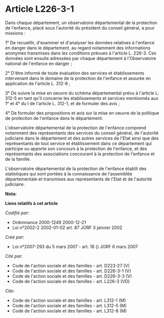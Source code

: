 # Article L226-3-1

Dans chaque département, un observatoire départemental de la protection de l'enfance, placé sous l'autorité du président du
conseil général, a pour missions :

1° De recueillir, d'examiner et d'analyser les données relatives à l'enfance en danger dans le département, au regard
notamment des informations anonymes transmises dans les conditions prévues à l'article L. 226-3. Ces données sont ensuite
adressées par chaque département à l'Observatoire national de l'enfance en danger ;

2° D'être informé de toute évaluation des services et établissements intervenant dans le domaine de la protection de
l'enfance et assurée en application de l'article L. 312-8 ;

3° De suivre la mise en oeuvre du schéma départemental prévu à l'article L. 312-5 en tant qu'il concerne les établissements
et services mentionnés aux 1° et 4° du I de l'article L. 312-1, et de formuler des avis ;

4° De formuler des propositions et avis sur la mise en oeuvre de la politique de protection de l'enfance dans le département.

L'observatoire départemental de la protection de l'enfance comprend notamment des représentants des services du conseil
général, de l'autorité judiciaire dans le département et des autres services de l'Etat ainsi que des représentants de tout
service et établissement dans ce département qui participe ou apporte son concours à la protection de l'enfance, et des
représentants des associations concourant à la protection de l'enfance et de la famille.

L'observatoire départemental de la protection de l'enfance établit des statistiques qui sont portées à la connaissance de
l'assemblée départementale et transmises aux représentants de l'Etat et de l'autorité judiciaire.

**Nota:**



**Liens relatifs à cet article**

_Codifié par_:

  - Ordonnance 2000-1249 2000-12-21
  - Loi n°2002-2 2002-01-02 art. 87 JORF 3 janvier 2002

_Créé par_:

  - Loi n°2007-293 du 5 mars 2007 - art. 16 () JORF 6 mars 2007

_Cité par_:

  - Code de l'action sociale et des familles - art. D223-27 (V)
  - Code de l'action sociale et des familles - art. D226-3-1 (V)
  - Code de l'action sociale et des familles - art. D226-3-3 (V)
  - Code de l'action sociale et des familles - art. L226-3 (VD)

_Cite_:

  - Code de l'action sociale et des familles - art. L312-1 (M)
  - Code de l'action sociale et des familles - art. L312-5 (M)
  - Code de l'action sociale et des familles - art. L312-8 (M)
